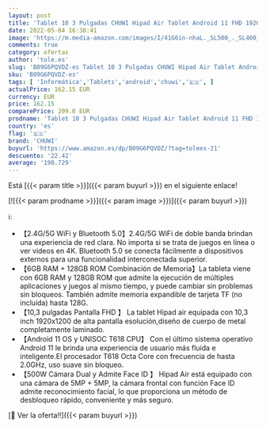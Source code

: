 ```yaml
---
layout: post
title: 'Tablet 10 3 Pulgadas CHUWI Hipad Air Tablet Android 11 FHD 1920 * 1200 Pantalla Tableta PC con 6GB RAM+128GB ROM  T618 8-Core CPU Soporte 2.4G/5G WiFi Face ID  OTG  7000mAh Batería.  128GB '
date: 2022-05-04 16:38:41
image: 'https://m.media-amazon.com/images/I/41G6in-nhaL._SL500_._SL400_.jpg'
comments: true
category: ofertas
author: 'tole.es'
slug: 'B09G6PQVDZ-es Tablet 10 3 Pulgadas CHUWI Hipad Air Tablet Android 11 FHD...'
sku: 'B09G6PQVDZ-es'
tags: [ 'Informática','Tablets','android','chuwi','🇪🇸', ]
actualPrice: 162.15 EUR
currency: EUR
price: 162.15
comparePrice: 209.0 EUR
prodname: 'Tablet 10 3 Pulgadas CHUWI Hipad Air Tablet Android 11 FHD 1920 * 1200 Pantalla Tableta PC con 6GB RAM+128GB ROM  T618 8-Core CPU Soporte 2.4G/5G WiFi Face ID  OTG  7000mAh Batería.  128GB '
country: 'es'
flag: '🇪🇸'
brand: 'CHUWI'
buyurl: 'https://www.amazon.es/dp/B09G6PQVDZ/?tag=tolees-21'
descuento: '22.42'
average: '190.729'
---
```


Está [{{< param title >}}]({{< param buyurl >}}) en el siguiente enlace!

[![{{< param prodname >}}]({{< param image >}})]({{< param buyurl >}})

ℹ️:

- 【2.4G/5G WiFi y Bluetooth 5.0】2.4G/5G WiFi de doble banda brindan una experiencia de red clara. No importa si se trata de juegos en línea o ver videos en 4K. Bluetooth 5.0 se conecta fácilmente a dispositivos externos para una funcionalidad interconectada superior.
- 【6GB RAM + 128GB ROM Combinación de Memoria】La tableta viene con 6GB RAM y 128GB ROM que admite la ejecución de múltiples aplicaciones y juegos al mismo tiempo, y puede cambiar sin problemas sin bloqueos. También admite memoria expandible de tarjeta TF (no incluida) hasta 128G.
- 【10,3 pulgadas Pantalla FHD 】 La tablet Hipad air equipada con 10,3 inch 1920x1200 de alta pantalla esolución,diseño de cuerpo de metal completamente laminado.
- 【Android 11 OS y UNISOC T618 CPU】 Con el último sistema operativo Android 11 le brinda una experiencia de usuario más fluida e inteligente.El procesador T618 Octa Core con frecuencia de hasta 2.0GHz, uso suave sin bloqueo.
- 【500W Cámara Dual y Admite Face ID 】 Hipad Air está equipado con una cámara de 5MP + 5MP, la cámara frontal con función Face ID admite reconocimiento facial, lo que proporciona un método de desbloqueo rápido, conveniente y más seguro.

[🛒 Ver la oferta!!]({{< param buyurl >}})
